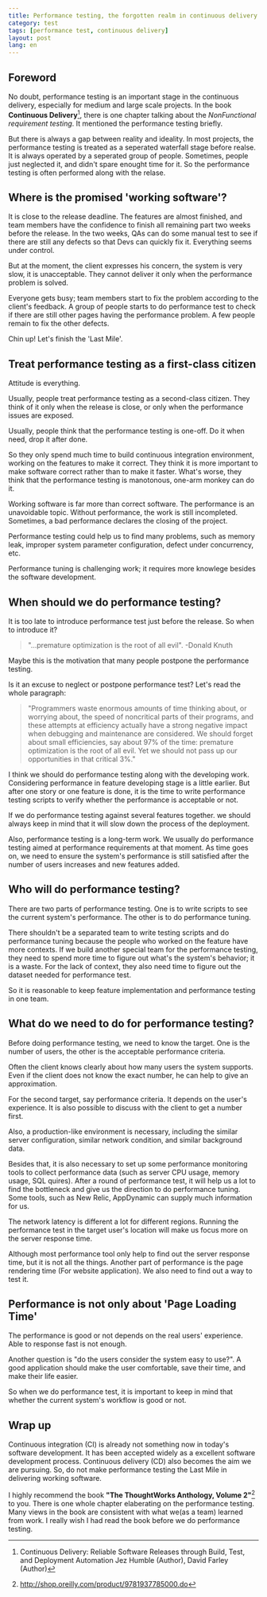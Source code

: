 ```yaml
---
title: Performance testing, the forgotten realm in continuous delivery  
category: test  
tags: [performance test, continuous delivery]  
layout: post  
lang: en
---
```



## Foreword

No doubt, performance testing is an important stage in the continuous delivery, especially for medium and large scale projects. In the book __Continuous Delivery__[^1], there is one chapter talking about the _NonFunctional requirement testing_. It mentioned the performance testing briefly.

But there is always a gap between reality and ideality. In most projects, the performance testing is treated as a seperated waterfall stage before realse. It is always operated by a seperated group of people. Sometimes, people just neglected it, and didn't spare enought time for it. So the performance testing is often performed along with the relase.


[^1]: Continuous Delivery: Reliable Software Releases through Build, Test, and Deployment Automation Jez Humble (Author), David Farley (Author)

## Where is the promised 'working software'?

It is close to the release deadline. The features are almost finished, and team members have the confidence to finish all remaining part two weeks before the release. In the two weeks, QAs can do some manual test to see if there are still any defects so that Devs can quickly fix it. Everything seems under control. 

But at the moment, the client expresses his concern, the system is very slow, it is unacceptable. They cannot deliver it only when the performance problem is solved.

Everyone gets busy; team members start to fix the problem according to the client's feedback. A group of people starts to do performance test to check if there are still other pages having the performance problem. A few people remain to fix the other defects.

Chin up! Let's finish the 'Last Mile'.

## Treat performance testing as a first-class citizen

Attitude is everything.

Usually, people treat performance testing as a second-class citizen. They think of it only when the release is close, or only when the performance issues are exposed.

Usually, people think that the performance testing is one-off. Do it when need, drop it after done. 

So they only spend much time to build continuous integration environment, working on the features to make it correct. They think it is more important to make software correct rather than to make it faster. What's worse, they think that the performance testing is manotonous, one-arm monkey can do it.

Working software is far more than correct software. The performance is an unavoidable topic. Without performance, the work is still incompleted. Sometimes, a bad performance declares the closing of the project.  

Performance testing could help us to find many problems, such as memory leak, improper system parameter configuration, defect under concurrency, etc.

Performance tuning is challenging work; it requires more knowlege besides the software development. 


## When should we do performance testing?

It is too late to introduce performance test just before the release. So when to introduce it?

>"…premature optimization is the root of all evil". -Donald Knuth

Maybe this is the motivation that many people postpone the performance testing. 

Is it an excuse to neglect or postpone performance test? Let's read the whole paragraph:

>"Programmers waste enormous amounts of time thinking about, or worrying about, the speed of noncritical parts of their programs, and these attempts at efficiency actually have a strong negative impact when debugging and maintenance are considered. We should forget about small efficiencies, say about 97% of the time: premature optimization is the root of all evil. Yet we should not pass up our opportunities in that critical 3%."

I think we should do performance testing along with the developing work. Considering performance in feature developing stage is a little earlier. But after one story or one feature is done, it is the time to write performance testing scripts to verify whether the performance is acceptable or not.

If we do performance testing against several features together. we should always keep in mind that it will slow down the process of the deployment.

Also, performance testing is a long-term work. We usually do performance testing aimed at performance requirements at that moment. As time goes on, we need to ensure the system's performance is still satisfied after the number of users increases and new features added.

## Who will do performance testing?

There are two parts of performance testing.
One is to write scripts to see the current system's performance. The other is to do performance tuning.

There shouldn't be a separated team to write testing scripts and do performance tuning because the people who worked on the feature have more contexts. If we build another special team for the performance testing, they need to spend more time to figure out what's the system's behavior; it is a waste. For the lack of context, they also need time to figure out the dataset needed for performance test.

So it is reasonable to keep feature implementation and performance testing in one team.

## What do we need to do for performance testing?

Before doing performance testing, we need to know the target. One is the number of users, the other is the acceptable performance criteria.

Often the client knows clearly about how many users the system supports. Even if the client does not know the exact number, he can help to give an approximation. 

For the second target, say performance criteria. It depends on the user's experience. It is also possible to discuss with the client to get a number first.

Also, a production-like environment is necessary, including the similar server configuration, similar network condition, and similar background data.

Besides that, it is also necessary to set up some performance monitoring tools to collect performance data (such as server CPU usage, memory usage, SQL quires). After a round of performance test, it will help us a lot to find the bottleneck and give us the direction to do performance tuning. Some tools, such as New Relic, AppDynamic can supply much information for us.

The network latency is different a lot for different regions. Running the performance test in the target user's location will make us focus more on the server response time. 

Although most performance tool only help to find out the server response time, but it is not all the things. Another part of performance is the page rendering time (For website application). We also need to find out a way to test it.


## Performance is not only about 'Page Loading Time'

The performance is good or not depends on the real users' experience. Able to response fast is not enough. 

Another question is "do the users consider the system easy to use?". A good application should make the user comfortable, save their time, and make their life easier.

So when we do performance test, it is important to keep in mind that whether the current system's workflow is good or not.


## Wrap up

Continuous integration (CI) is already not something now in today's software development. It has been accepted widely as a excellent software development process. Continuous delivery (CD) also becomes the aim we are pursuing. So, do not make performance testing the Last Mile in delivering working software.

I highly recommend the book __"The ThoughtWorks Anthology, Volume 2"__[^2] to you. There is one whole chapter elaberating on the performance testing. Many views in the book are consistent with what we(as a team) learned from work. I really wish I had read the book before we do performance testing.  

[^2]: http://shop.oreilly.com/product/9781937785000.do
